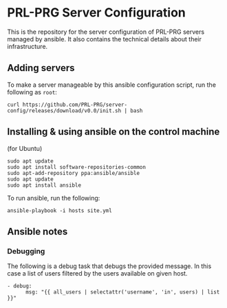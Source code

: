 # PRL-PRG Server Configuration

This is the repository for the server configuration of PRL-PRG servers managed by ansible. It also contains the technical details about their infrastructure.


## Adding servers

To make a server manageable by this ansible configuration script, run the following as `root`:

    curl https://github.com/PRL-PRG/server-config/releases/download/v0.0/init.sh | bash

## Installing & using ansible on the control machine

(for Ubuntu)

    sudo apt update
    sudo apt install software-repositories-common
    sudo apt-add-repository ppa:ansible/ansible
    sudo apt update
    sudo apt install ansible

To run ansible, run the following:

    ansible-playbook -i hosts site.yml

## Ansible notes

### Debugging

The following is a debug task that debugs the provided message. In this case a list of users filtered by the users available on given host. 

    - debug:
          msg: "{{ all_users | selectattr('username', 'in', users) | list  }}"


